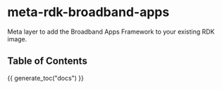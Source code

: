 # meta-rdk-broadband-apps
Meta layer to add the Broadband Apps Framework to your existing RDK image.

## Table of Contents

{{ generate_toc("docs") }}